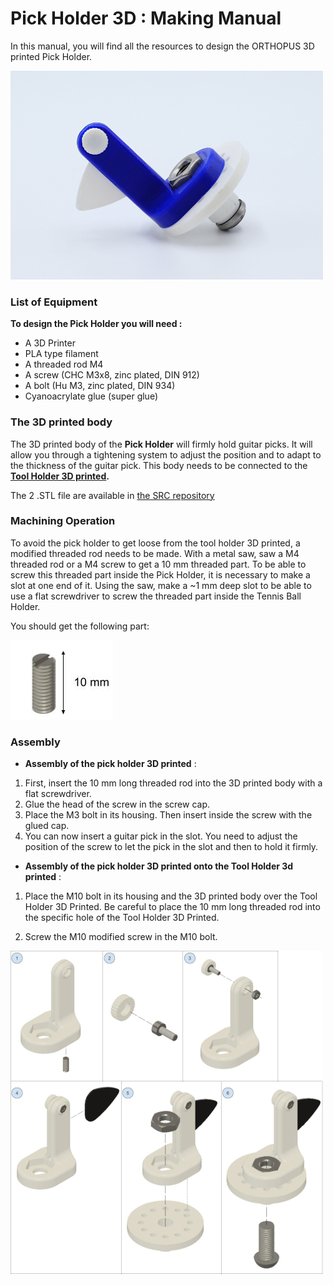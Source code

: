# Pick Holder 3D : Making Manual

In this manual, you will find all the resources to design the ORTHOPUS 3D printed Pick Holder.

![Pickholder](PickHolder_making-manual.assets/Pick-holder_ORTHOPUS_3Dprinted-1613402931708.JPG)

### **List of Equipment**

**To design the Pick Holder you will need :**

- A 3D Printer
- PLA type filament
- A threaded rod M4
- A screw (CHC M3x8, zinc plated, DIN 912)
- A bolt (Hu M3, zinc plated, DIN 934)
- Cyanoacrylate glue (super glue)


### **The 3D printed body**

The 3D printed body of the **Pick Holder** will firmly hold guitar picks. It will allow you through a tightening system to adjust the position and to adapt to the thickness of the guitar pick. This body needs to be connected to the **[Tool Holder 3D printed](https://github.com/orthopus/01-wrist).**

The 2 .STL file are available in [the SRC repository](https://github.com/orthopus/01-mechanicals-tools/tree/main/src/GuitarPickHolder-3D)


### **Machining Operation**

To avoid the pick holder to get loose from the tool holder 3D printed, a modified threaded rod needs to be made. With a metal saw, saw a M4 threaded rod or a M4 screw to get a 10 mm threaded part. To be able to screw this threaded part inside the Pick Holder, it is necessary to make a slot at one end of it. Using the saw, make a ~1 mm deep slot to be able to use a flat screwdriver to screw the threaded part inside the Tennis Ball Holder.

You should get the following part:

![ILL-0307-tige-filetee_10mm](PickHolder_making-manual.assets/ILL-0307-tige-filetee_10mm.jpg)


### **Assembly**

- **Assembly of the pick holder 3D printed** :

1. First, insert the 10 mm long threaded rod into the 3D printed body with a flat screwdriver. 
2. Glue the head of the screw in the screw cap. 
3. Place the M3 bolt in its housing. Then insert inside the screw with the glued cap.
4. You can now insert a guitar pick in the slot. You need to adjust the position of the screw to let the pick in the slot and then to hold it firmly.

- **Assembly of the pick holder 3D printed onto the Tool Holder 3d printed** :

1. Place the M10 bolt in its housing and the 3D printed body over the Tool Holder 3D Printed. Be careful to place the 10 mm long threaded rod into the specific hole of the Tool Holder 3D Printed.

2. Screw the M10 modified screw in the M10 bolt.

   

![Pick-holder_ORTHOPUS_assembly](PickHolder_making-manual.assets/Pick-holder_ORTHOPUS_assembly.jpg)
